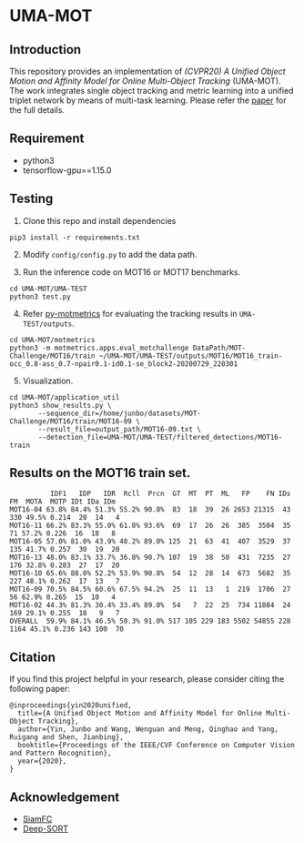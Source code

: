 # UMA-MOT

## Introduction

This repository provides an implementation of *(CVPR20) A Unified Object Motion and Affinity Model for Online Multi-Object Tracking* (UMA-MOT).
The work integrates single object tracking and metric learning into a unified triplet network by means of multi-task learning.
Please refer the [paper](https://arxiv.org/pdf/2003.11291.pdf) for the full details.

## Requirement

* python3
* tensorflow-gpu==1.15.0

## Testing

1. Clone this repo and install dependencies
```
pip3 install -r requirements.txt
```
2. Modify `config/config.py` to add the data path. 

3. Run the inference code on MOT16 or MOT17 benchmarks. 
```
cd UMA-MOT/UMA-TEST
python3 test.py
```
4. Refer [py-motmetrics](https://github.com/cheind/py-motmetrics.git) for evaluating the tracking results in `UMA-TEST/outputs`.
```
cd UMA-MOT/motmetrics
python3 -m motmetrics.apps.eval_motchallenge DataPath/MOT-Challenge/MOT16/train ~/UMA-MOT/UMA-TEST/outputs/MOT16/MOT16_train-occ_0.8-ass_0.7-npair0.1-id0.1-se_block2-20200729_220301
```
5. Visualization.
```
cd UMA-MOT/application_util
python3 show_results.py \
       --sequence_dir=/home/junbo/datasets/MOT-Challenge/MOT16/train/MOT16-09 \
       --result_file=output_path/MOT16-09.txt \
       --detection_file=UMA-MOT/UMA-TEST/filtered_detections/MOT16-train
```

<!-- ## Training 

Will be releasing. -->

## Results on the MOT16 train set.

```
          IDF1   IDP   IDR  Rcll  Prcn  GT  MT  PT  ML   FP    FN IDs    FM  MOTA  MOTP IDt IDa IDm
MOT16-04 63.8% 84.4% 51.3% 55.2% 90.8%  83  18  39  26 2653 21315  43   330 49.5% 0.214  20  14   4
MOT16-11 66.2% 83.3% 55.0% 61.8% 93.6%  69  17  26  26  385  3504  35    71 57.2% 0.226  16  18   8
MOT16-05 57.0% 81.0% 43.9% 48.2% 89.0% 125  21  63  41  407  3529  37   135 41.7% 0.257  30  19  20
MOT16-13 48.0% 83.1% 33.7% 36.8% 90.7% 107  19  38  50  431  7235  27   176 32.8% 0.283  27  17  20
MOT16-10 65.6% 88.0% 52.2% 53.9% 90.8%  54  12  28  14  673  5682  35   227 48.1% 0.262  17  13   7
MOT16-09 70.5% 84.5% 60.6% 67.5% 94.2%  25  11  13   1  219  1706  27    56 62.9% 0.265  15  10   4
MOT16-02 44.3% 81.3% 30.4% 33.4% 89.0%  54   7  22  25  734 11884  24   169 29.1% 0.255  18   9   7
OVERALL  59.9% 84.1% 46.5% 50.3% 91.0% 517 105 229 183 5502 54855 228  1164 45.1% 0.236 143 100  70
```




## Citation

If you find this project helpful in your research, please consider citing the following paper:

    @inproceedings{yin2020unified,
      title={A Unified Object Motion and Affinity Model for Online Multi-Object Tracking},
      author={Yin, Junbo and Wang, Wenguan and Meng, Qinghao and Yang, Ruigang and Shen, Jianbing},
      booktitle={Proceedings of the IEEE/CVF Conference on Computer Vision and Pattern Recognition},
      year={2020},
    }




## Acknowledgement
* [SiamFC](https://github.com/bilylee/SiamFC-TensorFlow) 
* [Deep-SORT](https://github.com/nwojke/deep_sort)
